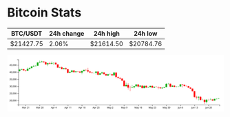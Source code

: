 # Bitcoin Stats

BTC/USDT|24h change|24h high|24h low|
|---|---|---|---|
|$21427.75|2.06%|$21614.50|$20784.76|

<img src="./chart.svg">
